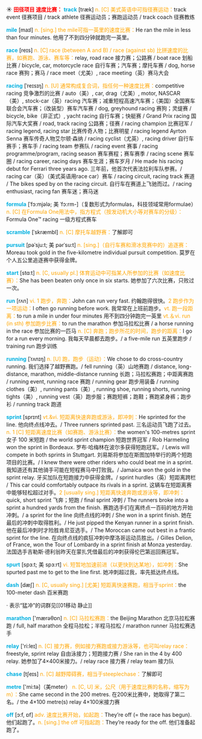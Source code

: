 ☀ <font color="red">**田径项目 速度比赛：**</font>
<font color="sky blue">**track**</font> [træk] 
<font color="orange">n. [C] 美式英语中可指径赛运动：</font>track event 径赛项目 / track athlete 径赛运动员；赛跑运动员 / track coach 径赛教练

<font color="sky blue">**mile**</font> [maɪl] 
<font color="orange">n. [sing.] the mile可指一英里的速度比赛：</font>He ran the mile in less than four minutes. 他用了不到四分钟就跑完一英里。

<font color="sky blue">**race**</font> [reɪs] 
<font color="orange">n. [C] race (between A and B) / race (against sb) 比拼速度的比赛，如赛跑、游泳、赛车等：</font>relay, road race 接力赛；公路赛 / boat race 划船比赛 / bicycle, car, motorcycle race 自行车赛；汽车赛；摩托车赛 / dog, horse race 赛狗；赛马 / race meet（尤美）, race meeting（英）赛马大会
                      
<font color="sky blue">**racing**</font> [ˈreɪsɪŋ]
<font color="orange">n. [U] 通常构成复合词，指任何一种速度比赛：</font>competitive racing 竞争激烈的比赛 / auto（美）, car, drag（尤美）, motor, NASCAR（美）, stock-car（英）racing 汽车赛；减重短程高速汽车赛；（美国）全国赛车联合会汽车赛；（改装型）赛车汽车赛 / dog, greyhound racing 赛狗；灵缇赛 / bicycle, bike（非正式）, yacht racing 自行车赛；快艇赛 / Grand Prix racing 国际汽车大奖赛 / road, track racing 公路赛；径赛 / racing champion 比赛冠军 / racing legend, racing star 比赛传奇人物；比赛明星 / racing legend Ayrton Senna 赛车传奇人物艾尔顿·森纳 / racing cyclist（尤英）, racing driver 自行车赛手；赛车手 / racing team 参赛队 / racing event 赛事 / racing programme/program, racing season 赛车赛程；赛车赛季 / racing scene 赛车圈 / racing career, racing days 赛车生涯；赛车岁月 / He made his racing debut for Ferrari three years ago. 三年前，他首次代表法拉利车队参赛。/ racing car（英）（美式英语用race car）赛车 / racing circuit, racing track 赛道 / The bikes sped by on the racing circuit. 自行车在赛道上飞驰而过。/ racing enthusiast, racing fan 赛车迷；赛马迷

<font color="sky blue">**formula**</font> [ˈfɔ:mjələ; 美 ˈfɔ:rm-]（复数形式为formulas，科技领域常用formulae）
<font color="orange">n. [C] 在Formula One用法中，指方程式（按发动机大小等对赛车的分级）：</font>Formula One™ racing 一级方程式赛车
           
<font color="sky blue">**scramble**</font> [ˈskræmbl]
<font color="orange">n. [C] 摩托车越野赛：</font>了解即可
           
<font color="sky blue">**pursuit**</font> [pəˈsju:t; 美 pərˈsu:t]
<font color="orange">n. [sing.]（自行车赛和滑冰竞赛中的）追逐赛：</font>Moreau took gold in the five-kilometre individual pursuit competition. 莫罗在个人五公里追逐赛中获得金牌。

<font color="sky blue">**start**</font> [stɑːt] 
<font color="orange">n. [C, usually pl.] 体育运动中可指某人所参加的比赛（如速度比赛）：</font>She has been beaten only once in six starts. 她参加了六次比赛，只败过一次。

<font color="sky blue">**run**</font> [rʌn] 
<font color="orange">vi. 1 跑步，奔跑：</font>John can run very fast. 约翰跑得很快。<font color="orange">2 跑步作为一项运动：</font>I often go running before work. 我常常在上班前跑步。<font color="orange">vt. 跑一段距离：</font>to run a mile in under four minutes 用不到四分钟跑完一英里 <font color="orange">vt.＆vi. run (in sth) 参加跑步比赛：</font>to run the marathon 参加马拉松比赛 / a horse running in the race 参加比赛的一匹马 <font color="orange">n. [C] 奔跑；跑步所花的时间，跑步的距离：</font>I go for a run every morning. 我每天早晨都去跑步。/ a five-mile run 五英里跑步 / training run 跑步训练
                      
<font color="sky blue">**running**</font> [ˈrʌnɪŋ]
<font color="orange">n. [U] 跑，跑步（运动）：</font>We chose to do cross-country running. 我们选择了越野赛跑。/ fell running（英）山地赛跑 / distance, long-distance, marathon, middle-distance running 长跑；马拉松赛跑；中距离赛跑 / running event, running race 赛跑 / running gear 跑步用装备 / running clothes（美）, running pants（美）, running shoe, running shorts, running tights（美）, running vest（英）跑步服；赛跑短裤；跑鞋；赛跑紧身裤；跑步衫 / running track 跑道

<font color="sky blue">**sprint**</font> [sprɪnt]
<font color="orange">vt.&vi. 短距离快速奔跑或游泳，即冲刺：</font>He sprinted for the line. 他向终点线冲去。/ Three runners sprinted past. 三名运动员飞跑了过去。<font color="orange">n. 1 [C] 短距离速度比赛（如赛跑、游泳比赛）：</font>the women's 100-metres sprint 女子 100 米短跑 / the world sprint champion 短跑世界冠军 / Rob Harmeling won the sprint in Bordeaux. 罗布·哈梅林在波尔多获得短跑冠军。/ Lewis will compete in both sprints in Stuttgart. 刘易斯将参加在斯图加特举行的两个短跑项目的比赛。/ I knew there were other riders who could beat me in a sprint. 我知道还有其他骑手可能在短程赛马中打败我。/ Jamaica won the gold in the sprint relay. 牙买加队在短跑接力中获得金牌。/ sprint hurdles（英）短距离跨栏 / This car could comfortably outpace its rivals in a sprint. 这辆车在短距离赛中能够轻松超过对手。<font color="orange">2 [usually sing.] 短距离快速奔跑或游泳等，即冲刺：</font>quick, short sprint 飞奔；短跑 / final sprint 冲刺 / The runners broke into a sprint a hundred yards from the finish. 赛跑选手们在离终点一百码的地方开始冲刺。/ a sprint for the line 向终点线的冲刺 / She won in a sprint finish. 她在最后的冲刺中取得胜利。/ He just pipped the Kenyan runner in a sprint finish. 他在最后冲刺时才险胜肯尼亚选手。/ The Moroccan came out best in a frantic sprint for the line. 在向终点线的疯狂冲刺中摩洛哥运动员胜出。/ Gilles Delion, of France, won the Tour of Lombardy in a sprint finish at Monza yesterday. 法国选手吉勒斯·德利翁昨天在蒙扎凭借最后的冲刺获得伦巴第巡回赛冠军。
           
<font color="sky blue">**spurt**</font> [spɜ:t; 美 spɜ:rt]
<font color="orange">vi. 短暂地加速前进（以更快到达某地），如冲刺：</font>She spurted past me to get to the line first. 她冲刺超过我，率先抵达终点线。

<font color="sky blue">**dash**</font> [dæʃ] 
<font color="orange">n. [C, usually sing.] [尤美] 短距离快速赛跑，相当于sprint：</font>the 100-meter dash 百米赛跑

· 表示“猛冲”的词群见[[01移动 静止]]

<font color="sky blue">**marathon**</font> ['mærəθɒn] 
<font color="orange">n. [C] 马拉松赛跑：</font>the Beijing Marathon 北京马拉松赛跑 / full, half marathon 全程马拉松；半程马拉松 / marathon runner 马拉松赛选手

<font color="sky blue">**relay**</font> ['ri:leɪ] 
<font color="orange">n. [C] 接力赛，例如接力赛跑或接力游泳等，也可叫relay race：</font>freestyle, sprint relay 自由泳接力；短跑接力赛 / She ran in the 4 by 400 relay. 她参加了4×400米接力。/ relay race 接力赛 / relay team 接力队
           
<font color="sky blue">**chase**</font> [tʃeɪs]
<font color="orange">n. [C] 越野障碍赛，相当于steeplechase：</font>了解即可

<font color="sky blue">**metre**</font> ['mi:tə]（美meter）
<font color="orange">n. [C, U] 米，公尺（用于速度比赛的名称，缩写为m）：</font>She came second in the 200 metres. 在200米比赛中，她取得了第二名。/ the 4×100 metre(s) relay 4×100米接力赛

<font color="sky blue">**off**</font> [ɔ:f, ɒf] 
<font color="orange">adv. 速度比赛开始，如起跑：</font>They’re off (= the race has begun). 他们起跑了。<font color="orange">n. [sing.] the off 可指起跑：</font>They’re ready for the off. 他们准备起跑了。
